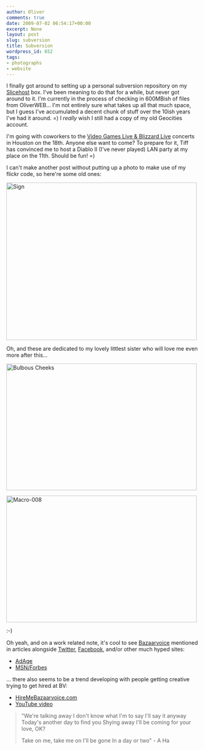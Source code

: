 ```yaml
---
author: Oliver
comments: true
date: 2009-07-02 06:54:17+00:00
excerpt: None
layout: post
slug: subversion
title: Subversion
wordpress_id: 652
tags:
- photographs
- website
---
```


I finally got around to setting up a personal subversion repository on my <a href="http://www.slicehost.com">Slicehost</a> box.  I've been meaning to do that for a while, but never got around to it.  I'm currently in the process of checking in 600MBish of files from OliverWEB... I'm not entirely sure what takes up all that much space, but I guess I've accumulated a decent chunk of stuff over the 10ish years I've had it around. =)  I <em>really</em> wish I still had a copy of my old Geocities account.

I'm going with coworkers to the <a href="http://videogameslive.com/index.php?story=217">Video Games Live & Blizzard Live</a> concerts in Houston on the 18th.  Anyone else want to come?  To prepare for it, Tiff has convinced me to host a Diablo II (I've never played) LAN party at my place on the 11th.  Should be fun! =)

I can't make another post without putting up a photo to make use of my flickr code, so here're some old ones:

<a href="http://www.flickr.com/photos/owiber/57304716/" title="Sign by owiber, on Flickr"><img src="https://farm1.static.flickr.com/25/57304716_a601426608.jpg" width="500" height="414" alt="Sign" /></a>

Oh, and these are dedicated to my lovely littlest sister who will love me even more after this...

<a href="http://www.flickr.com/photos/owiber/148500562/" title="Bulbous Cheeks by owiber, on Flickr"><img src="https://farm1.static.flickr.com/50/148500562_e7a6337ec0.jpg" width="500" height="333" alt="Bulbous Cheeks" /></a>

<a href="http://www.flickr.com/photos/owiber/2238002661/" title="Macro-008 by owiber, on Flickr"><img src="https://farm3.static.flickr.com/2184/2238002661_ea4502d767.jpg" width="500" height="333" alt="Macro-008" /></a>

:-)

Oh yeah, and on a work related note, it's cool to see <a href="http://www.bazaarvoice.com">Bazaarvoice</a> mentioned in articles alongside <a href="http://www.twitter.com">Twitter</a>, <a href="http://www.facebook.com">Facebook</a>, and/or other much hyped sites:
<ul>
<li><a href="http://adage.com/digital/article?article_id=137634">AdAge</a></li>
<li><a href="http://news.in.msn.com/international/article.aspx?cp-documentid=3058418">MSN/Forbes</a></li>
</ul>

... there also seems to be a trend developing with people getting creative trying to get hired at BV:
<ul>
<li><a href="http://hiremebazaarvoice.com/">HireMeBazaarvoice.com</a></li>
<li><a href="https://www.youtube.com/watch?v=0H7xNDGOclk">YouTube video</a></li>
</ul>

<blockquote class="lyrics">"We're talking away
I don't know what
I'm to say I'll say it anyway
Today's another day to find you
Shying away
I'll be coming for your love, OK?

Take on me, take me on
I'll be gone
In a day or two" - A Ha</blockquote>
